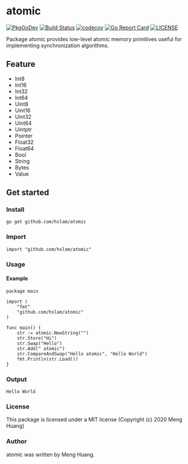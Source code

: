 # atomic
[![PkgGoDev](https://pkg.go.dev/badge/github.com/hslam/atomic)](https://pkg.go.dev/github.com/hslam/atomic)
[![Build Status](https://travis-ci.org/hslam/atomic.svg?branch=master)](https://travis-ci.org/hslam/atomic)
[![codecov](https://codecov.io/gh/hslam/atomic/branch/master/graph/badge.svg)](https://codecov.io/gh/hslam/atomic)
[![Go Report Card](https://goreportcard.com/badge/github.com/hslam/atomic)](https://goreportcard.com/report/github.com/hslam/atomic)
[![LICENSE](https://img.shields.io/github/license/hslam/atomic.svg?style=flat-square)](https://github.com/hslam/atomic/blob/master/LICENSE)

Package atomic provides low-level atomic memory primitives useful for implementing synchronization algorithms.

## Feature
* Int8
* Int16
* Int32
* Int64
* Uint8
* Uint16
* Uint32
* Uint64
* Uintptr
* Pointer
* Float32
* Float64
* Bool
* String
* Bytes
* Value

## Get started

### Install
```
go get github.com/hslam/atomic
```
### Import
```
import "github.com/hslam/atomic"
```
### Usage
#### Example
```
package main

import (
	"fmt"
	"github.com/hslam/atomic"
)

func main() {
	str := atomic.NewString("")
	str.Store("Hi")
	str.Swap("Hello")
	str.Add(" atomic")
	str.CompareAndSwap("Hello atomic", "Hello World")
	fmt.Println(str.Load())
}
```

### Output
```
Hello World
```

### License
This package is licensed under a MIT license (Copyright (c) 2020 Meng Huang)

### Author
atomic was written by Meng Huang.
